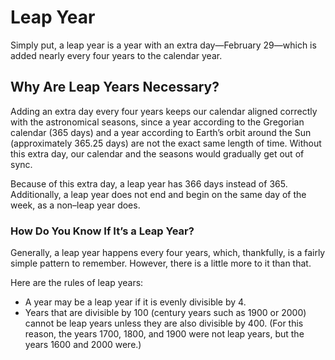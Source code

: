 # Leap Year
Simply put, a leap year is a year with an extra day—February 29—which is added nearly every 
four years to the calendar year.

## Why Are Leap Years Necessary?
Adding an extra day every four years keeps our calendar aligned correctly with the astronomical
seasons, since a year according to the Gregorian calendar (365 days) and a year according to 
Earth’s orbit around the Sun (approximately 365.25 days) are not the exact same length of time. 
Without this extra day, our calendar and the seasons would gradually get out of sync. 

Because of this extra day, a leap year has 366 days instead of 365. Additionally, a leap year 
does not end and begin on the same day of the week, as a non–leap year does.

### How Do You Know If It’s a Leap Year?
Generally, a leap year happens every four years, which, thankfully, is a fairly simple pattern 
to remember. However, there is a little more to it than that.

Here are the rules of leap years:

* A year may be a leap year if it is evenly divisible by 4.
* Years that are divisible by 100 (century years such as 1900 or 2000) cannot be leap years 
unless they are  also divisible by 400. (For this reason, the years 1700, 1800, and 1900 
were not leap years, but the years 1600 and 2000 were.)